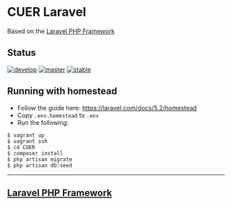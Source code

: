 # CUER Laravel
Based on the [Laravel PHP Framework](https://github.com/laravel/laravel)

## Status
[![develop](https://travis-ci.org/droogmic/CUER-laravel.svg?branch=develop)](https://travis-ci.org/droogmic/CUER-laravel)
[![master](https://travis-ci.org/droogmic/CUER-laravel.svg?branch=master)](https://travis-ci.org/droogmic/CUER-laravel)
[![stable](https://travis-ci.org/droogmic/CUER-laravel.svg?branch=stable)](https://travis-ci.org/droogmic/CUER-laravel)


## Running with homestead
+ Follow the guide here: <https://laravel.com/docs/5.2/homestead>
+ Copy `.env.homestead` to `.env`
+ Run the following:
```
$ vagrant up
$ vagrant ssh
$ cd CUER
$ composer install
$ php artisan migrate
$ php artisan db:seed
```

---------------------------------

## [Laravel PHP Framework](https://laravel.com/)
